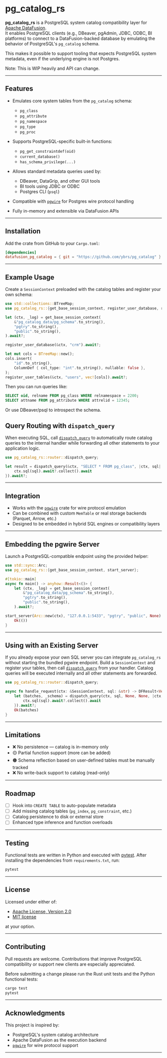 # pg_catalog_rs

**pg_catalog_rs** is a PostgreSQL system catalog compatibility layer for [Apache DataFusion](https://github.com/apache/datafusion).  
It enables PostgreSQL clients (e.g., DBeaver, pgAdmin, JDBC, ODBC, BI platforms) to connect to a DataFusion-backed database by emulating the behavior of PostgreSQL's `pg_catalog` schema.

This makes it possible to support tooling that expects PostgreSQL system metadata, even if the underlying engine is not Postgres.

Note: This is WIP heavily and API can change.

---

## Features
- Emulates core system tables from the `pg_catalog` schema:
  - `pg_class`
  - `pg_attribute`
  - `pg_namespace`
  - `pg_type`
  - `pg_proc`

- Supports PostgreSQL-specific built-in functions:
  - `pg_get_constraintdef(oid)`
  - `current_database()`
  - `has_schema_privilege(...)`

- Allows standard metadata queries used by:
  - DBeaver, DataGrip, and other GUI tools
  - BI tools using JDBC or ODBC
  - Postgres CLI (`psql`)

- Compatible with [`pgwire`](https://crates.io/crates/pgwire`) for Postgres wire protocol handling

- Fully in-memory and extensible via DataFusion APIs

---

## Installation

Add the crate from GitHub to your `Cargo.toml`:

```toml
[dependencies]
datafusion_pg_catalog = { git = "https://github.com/ybrs/pg_catalog" }
```

---

## Example Usage

Create a `SessionContext` preloaded with the catalog tables and register your own schema:
```rust
use std::collections::BTreeMap;
use pg_catalog_rs::{get_base_session_context, register_user_database, register_user_tables, ColumnDef};

let (ctx, _log) = get_base_session_context(
    &"pg_catalog_data/pg_schema".to_string(),
    "pgtry".to_string(),
    "public".to_string(),
).await?;

register_user_database(&ctx, "crm").await?;

let mut cols = BTreeMap::new();
cols.insert(
    "id".to_string(),
    ColumnDef { col_type: "int".to_string(), nullable: false },
);
register_user_tables(&ctx, "users", vec![cols]).await?;
```

Then you can run queries like:

```sql
SELECT oid, relname FROM pg_class WHERE relnamespace = 2200;
SELECT attname FROM pg_attribute WHERE attrelid = 12345;
```

Or use DBeaver/psql to introspect the schema.

## Query Routing with `dispatch_query`

When executing SQL, call [`dispatch_query`](src/router.rs) to automatically
route catalog queries to the internal handler while forwarding all other
statements to your application logic.

```rust
use pg_catalog_rs::router::dispatch_query;

let result = dispatch_query(&ctx, "SELECT * FROM pg_class", |ctx, sql| async move {
    ctx.sql(sql).await?.collect().await
}).await?;
```

---

## Integration

- Works with the [`pgwire`](https://github.com/sunng87/pgwire) crate for wire protocol emulation
- Can be combined with custom `MemTable` or real storage backends (Parquet, Arrow, etc.)
- Designed to be embedded in hybrid SQL engines or compatibility layers

---

## Embedding the pgwire Server

Launch a PostgreSQL-compatible endpoint using the provided helper:

```rust
use std::sync::Arc;
use pg_catalog_rs::{get_base_session_context, start_server};

#[tokio::main]
async fn main() -> anyhow::Result<()> {
    let (ctx, _log) = get_base_session_context(
        &"pg_catalog_data/pg_schema".to_string(),
        "pgtry".to_string(),
        "public".to_string(),
    ).await?;

start_server(Arc::new(ctx), "127.0.0.1:5433", "pgtry", "public", None).await?;
    Ok(())
}
```

---

## Using with an Existing Server

If you already expose your own SQL server you can integrate `pg_catalog_rs` without
starting the bundled pgwire endpoint. Build a `SessionContext` and register your
tables, then call [`dispatch_query`](src/router.rs) from your handler. Catalog
queries will be executed internally and all other statements are forwarded.

```rust
use pg_catalog_rs::router::dispatch_query;

async fn handle_request(ctx: &SessionContext, sql: &str) -> DFResult<Vec<RecordBatch>> {
    let (batches, _schema) = dispatch_query(ctx, sql, None, None, |ctx, sql| async move {
        ctx.sql(sql).await?.collect().await
    }).await?;
    Ok(batches)
}
```

---

## Limitations

- ❌ No persistence — catalog is in-memory only
- 🟡 Partial function support (more can be added)
- 🟠 Schema reflection based on user-defined tables must be manually tracked
- ❌ No write-back support to catalog (read-only)

---

## Roadmap
- [ ] Hook into `CREATE TABLE` to auto-populate metadata
- [ ] Add missing catalog tables (`pg_index`, `pg_constraint`, etc.)
- [ ] Catalog persistence to disk or external store
- [ ] Enhanced type inference and function overloads

---

## Testing

Functional tests are written in Python and executed with [pytest](https://docs.pytest.org/).
After installing the dependencies from `requirements.txt`, run:

```bash
pytest
```

---

## License

Licensed under either of:

- [Apache License, Version 2.0](LICENSE-APACHE)
- [MIT license](LICENSE-MIT)

at your option.

---

## Contributing

Pull requests are welcome. Contributions that improve PostgreSQL compatibility or support new clients are especially appreciated.

Before submitting a change please run the Rust unit tests and the Python functional
tests:

```bash
cargo test
pytest
```

---

## Acknowledgments

This project is inspired by:

- PostgreSQL's system catalog architecture
- Apache DataFusion as the execution backend
- [`pgwire`](https://github.com/sunng87/pgwire) for wire protocol support

---
